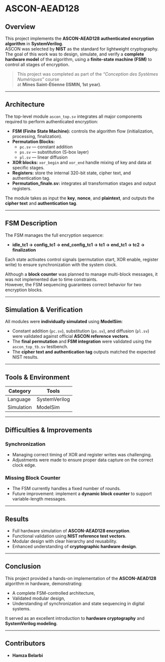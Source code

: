 # ASCON-AEAD128

## Overview
This project implements the **ASCON-AEAD128 authenticated encryption algorithm** in **SystemVerilog**.  
ASCON was selected by **NIST** as the standard for lightweight cryptography.  
The goal of this work was to design, simulate, and verify a **complete hardware model** of the algorithm, using a **finite-state machine (FSM)** to control all stages of encryption.

> This project was completed as part of the *“Conception des Systèmes Numériques”* course  
> at **Mines Saint-Étienne (ISMIN, 1st year)**.

---

##  Architecture

The top-level module `ascon_top.sv` integrates all major components required to perform authenticated encryption:

- **FSM (Finite State Machine):** controls the algorithm flow (initialization, processing, finalization).  
- **Permutation Blocks:**  
  - `pc.sv` — constant addition  
  - `ps.sv` — substitution (S-box layer)  
  - `pl.sv` — linear diffusion  
- **XOR blocks:** `xor_begin` and `xor_end` handle mixing of key and data at specific stages.  
- **Registers:** store the internal 320-bit state, cipher text, and authentication tag.  
- **Permutation_finale.sv:** integrates all transformation stages and output registers.

The module takes as input the **key**, **nonce**, and **plaintext**, and outputs the **cipher text** and **authentication tag**.

---

##  FSM Description

The FSM manages the full encryption sequence:
- **idle_tc1 → config_tc1 → end_config_tc1 → tc1 → end_tc1 → tc2 → finalization**

Each state activates control signals (permutation start, XOR enable, register write) to ensure synchronization with the system clock.

Although a **block counter** was planned to manage multi-block messages, it was not implemented due to time constraints.  
However, the FSM sequencing guarantees correct behavior for two encryption blocks.

---

##  Simulation & Verification

All modules were **individually simulated** using **ModelSim**:
- Constant addition (`pc.sv`), substitution (`ps.sv`), and diffusion (`pl.sv`) were validated against official **ASCON reference vectors**.
- The **final permutation** and **FSM integration** were validated using the `ascon_top_tb.sv` testbench.
- The **cipher text and authentication tag** outputs matched the expected NIST results.

---

##  Tools & Environment

| Category | Tools |
|-----------|--------|
| Language | SystemVerilog |
| Simulation | ModelSim |

---

##  Difficulties & Improvements

###  Synchronization
- Managing correct timing of XOR and register writes was challenging.
- Adjustments were made to ensure proper data capture on the correct clock edge.

###  Missing Block Counter
- The FSM currently handles a fixed number of rounds.
- Future improvement: implement a **dynamic block counter** to support variable-length messages.

---

##  Results
- Full hardware simulation of **ASCON-AEAD128 encryption**.  
- Functional validation using **NIST reference test vectors**.  
- Modular design with clear hierarchy and reusability.  
- Enhanced understanding of **cryptographic hardware design**.

---

##  Conclusion
This project provided a hands-on implementation of the **ASCON-AEAD128** algorithm in hardware, demonstrating:
- A complete FSM-controlled architecture,
- Validated modular design,
- Understanding of synchronization and state sequencing in digital systems.

It served as an excellent introduction to **hardware cryptography** and **SystemVerilog modeling**.

---

##  Contributors
- **Hamza Belarbi**  

